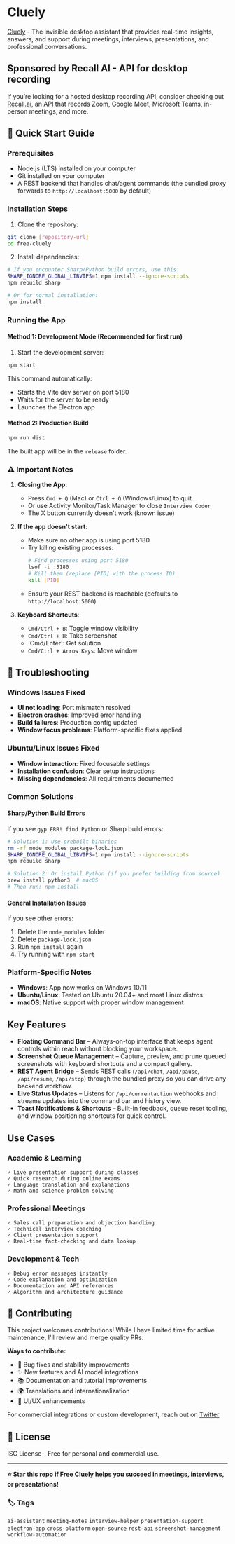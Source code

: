 # Cluely

[Cluely](https://cluely.com) - The invisible desktop assistant that provides real-time insights, answers, and support during meetings, interviews, presentations, and professional conversations.

## Sponsored by Recall AI - API for desktop recording
If you’re looking for a hosted desktop recording API, consider checking out [Recall.ai](https://www.recall.ai/product/desktop-recording-sdk?utm_source=github&utm_medium=sponsorship&utm_campaign=prat011-free-cluely), an API that records Zoom, Google Meet, Microsoft Teams, in-person meetings, and more.

## 🚀 Quick Start Guide

### Prerequisites
- Node.js (LTS) installed on your computer
- Git installed on your computer
- A REST backend that handles chat/agent commands (the bundled proxy forwards to `http://localhost:5000` by default)

### Installation Steps

1. Clone the repository:
```bash
git clone [repository-url]
cd free-cluely
```

2. Install dependencies:
```bash
# If you encounter Sharp/Python build errors, use this:
SHARP_IGNORE_GLOBAL_LIBVIPS=1 npm install --ignore-scripts
npm rebuild sharp

# Or for normal installation:
npm install
```

### Running the App

#### Method 1: Development Mode (Recommended for first run)
1. Start the development server:
```bash
npm start
```

This command automatically:
- Starts the Vite dev server on port 5180
- Waits for the server to be ready
- Launches the Electron app

#### Method 2: Production Build
```bash
npm run dist
```
The built app will be in the `release` folder.

### ⚠️ Important Notes

1. **Closing the App**: 
   - Press `Cmd + Q` (Mac) or `Ctrl + Q` (Windows/Linux) to quit
   - Or use Activity Monitor/Task Manager to close `Interview Coder`
   - The X button currently doesn't work (known issue)

2. **If the app doesn't start**:
   - Make sure no other app is using port 5180
   - Try killing existing processes:
     ```bash
     # Find processes using port 5180
     lsof -i :5180
     # Kill them (replace [PID] with the process ID)
     kill [PID]
     ```
   - Ensure your REST backend is reachable (defaults to `http://localhost:5000`)

3. **Keyboard Shortcuts**:
   - `Cmd/Ctrl + B`: Toggle window visibility
   - `Cmd/Ctrl + H`: Take screenshot
   - 'Cmd/Enter': Get solution
   - `Cmd/Ctrl + Arrow Keys`: Move window

## 🔧 Troubleshooting

### Windows Issues Fixed 
- **UI not loading**: Port mismatch resolved
- **Electron crashes**: Improved error handling  
- **Build failures**: Production config updated
- **Window focus problems**: Platform-specific fixes applied

### Ubuntu/Linux Issues Fixed 
- **Window interaction**: Fixed focusable settings
- **Installation confusion**: Clear setup instructions
- **Missing dependencies**: All requirements documented

### Common Solutions

#### Sharp/Python Build Errors
If you see `gyp ERR! find Python` or Sharp build errors:
```bash
# Solution 1: Use prebuilt binaries
rm -rf node_modules package-lock.json
SHARP_IGNORE_GLOBAL_LIBVIPS=1 npm install --ignore-scripts
npm rebuild sharp

# Solution 2: Or install Python (if you prefer building from source)
brew install python3  # macOS
# Then run: npm install
```

#### General Installation Issues
If you see other errors:
1. Delete the `node_modules` folder
2. Delete `package-lock.json` 
3. Run `npm install` again
4. Try running with `npm start`

### Platform-Specific Notes
- **Windows**: App now works on Windows 10/11
- **Ubuntu/Linux**: Tested on Ubuntu 20.04+ and most Linux distros  
- **macOS**: Native support with proper window management

## Key Features

- **Floating Command Bar** – Always-on-top interface that keeps agent controls within reach without blocking your workspace.
- **Screenshot Queue Management** – Capture, preview, and prune queued screenshots with keyboard shortcuts and a compact gallery.
- **REST Agent Bridge** – Sends REST calls (`/api/chat`, `/api/pause`, `/api/resume`, `/api/stop`) through the bundled proxy so you can drive any backend workflow.
- **Live Status Updates** – Listens for `/api/currentaction` webhooks and streams updates into the command bar and history view.
- **Toast Notifications & Shortcuts** – Built-in feedback, queue reset tooling, and window positioning shortcuts for quick control.

## Use Cases

### **Academic & Learning**
```
✓ Live presentation support during classes
✓ Quick research during online exams  
✓ Language translation and explanations
✓ Math and science problem solving
```

### **Professional Meetings**
```
✓ Sales call preparation and objection handling
✓ Technical interview coaching
✓ Client presentation support
✓ Real-time fact-checking and data lookup
```

### **Development & Tech**
```
✓ Debug error messages instantly
✓ Code explanation and optimization
✓ Documentation and API references
✓ Algorithm and architecture guidance
```

## 🤝 Contributing

This project welcomes contributions! While I have limited time for active maintenance, I'll review and merge quality PRs.

**Ways to contribute:**
- 🐛 Bug fixes and stability improvements
- ✨ New features and AI model integrations  
- 📚 Documentation and tutorial improvements
- 🌍 Translations and internationalization
- 🎨 UI/UX enhancements

For commercial integrations or custom development, reach out on [Twitter](https://x.com/prathitjoshi_)

## 📄 License

ISC License - Free for personal and commercial use.

---

**⭐ Star this repo if Free Cluely helps you succeed in meetings, interviews, or presentations!**

### 🏷️ Tags
`ai-assistant` `meeting-notes` `interview-helper` `presentation-support` `electron-app` `cross-platform` `open-source` `rest-api` `screenshot-management` `workflow-automation`

